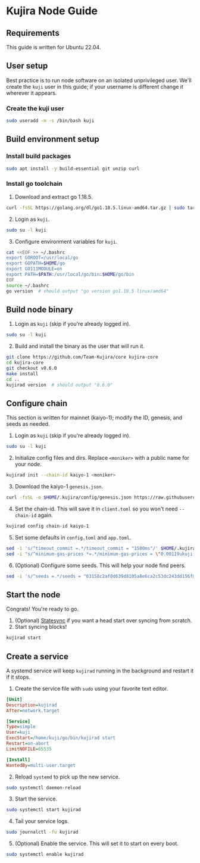 # Kujira Node Guide

## Requirements
This guide is written for Ubuntu 22.04.


## User setup
Best practice is to run node software on an isolated unprivileged user. We'll create the `kuji` user in this guide; if your username is different change it wherever it appears.

### Create the kuji user
```bash
sudo useradd -m -s /bin/bash kuji
```


## Build environment setup

### Install build packages
```bash
sudo apt install -y build-essential git unzip curl
```

### Install go toolchain
1. Download and extract go 1.18.5.
```bash
curl -fsSL https://golang.org/dl/go1.18.5.linux-amd64.tar.gz | sudo tar -xzC /usr/local
```
2. Login as `kuji`.
```bash
sudo su -l kuji
```
3. Configure environment variables for `kuji`.
```bash
cat <<EOF >> ~/.bashrc
export GOROOT=/usr/local/go
export GOPATH=$HOME/go
export GO111MODULE=on
export PATH=$PATH:/usr/local/go/bin:$HOME/go/bin
EOF
source ~/.bashrc
go version  # should output "go version go1.18.5 linux/amd64"
```


## Build node binary
1. Login as `kuji` (skip if you're already logged in).
```bash
sudo su -l kuji
```
2. Build and install the binary as the user that will run it.
```bash
git clone https://github.com/Team-Kujira/core kujira-core
cd kujira-core
git checkout v0.6.0
make install
cd ..
kujirad version  # should output "0.6.0"
```


## Configure chain
This section is written for mainnet (kaiyo-1); modify the ID, genesis, and seeds as needed.

1. Login as `kuji` (skip if you're already logged in).
```bash
sudo su -l kuji
```
2. Initialize config files and dirs. Replace `<moniker>` with a public name for your node.
```bash
kujirad init --chain-id kaiyo-1 <moniker>
```
3. Download the kaiyo-1 `genesis.json`.
```bash
curl -fsSL -o $HOME/.kujira/config/genesis.json https://raw.githubusercontent.com/Team-Kujira/networks/master/mainnet/kaiyo-1.json
```
4. Set the chain-id. This will save it in `client.toml` so you won't need `--chain-id` again.
```bash
kujirad config chain-id kaiyo-1
```
5. Set some defaults in `config.toml` and `app.toml`.
```bash
sed -i 's/^timeout_commit =.*/timeout_commit = "1500ms"/' $HOME/.kujira/config/config.toml
sed -i "s/^minimum-gas-prices *=.*/minimum-gas-prices = \"0.00119ukuji,0.00150ibc\/295548A78785A1007F232DE286149A6FF512F180AF5657780FC89C009E2C348F,0.000125ibc\/27394FB092D2ECCD56123C74F36E4C1F926001CEADA9CA97EA622B25F41E5EB2,0.00126ibc\/47BD209179859CDE4A2806763D7189B6E6FE13A17880FE2B42DE1E6C1E329E23,0.00652ibc\/3607EB5B5E64DD1C0E12E07F077FF470D5BC4706AFCBC98FE1BA960E5AE4CE07,617283951ibc\/F3AA7EF362EC5E791FE78A0F4CCC69FEE1F9A7485EB1A8CAB3F6601C00522F10,0.000288ibc\/EFF323CC632EC4F747C61BCE238A758EFDB7699C3226565F7C20DA06509D59A5,5ibc\/DA59C009A0B3B95E0549E6BF7B075C8239285989FF457A8EDDBB56F10B2A6986,0.00137ibc\/A358D7F19237777AF6D8AD0E0F53268F8B18AE8A53ED318095C14D6D7F3B2DB5,0.0488ibc\/4F393C3FCA4190C0A6756CE7F6D897D5D1BE57D6CCB80D0BC87393566A7B6602,78492936ibc\/004EBF085BBED1029326D56BE8A2E67C08CECE670A94AC1947DF413EF5130EB2,964351ibc\/1B38805B1C75352B28169284F96DF56BDEBD9E8FAC005BDCC8CF0378C82AA8E7\"/;" $HOME/.kujira/config/app.toml
```
6. (Optional) Configure some seeds. This will help your node find peers.
```bash
sed -i 's/^seeds =.*/seeds = "63158c2af0d639d8105a8e6ca2c53dc243dd156f@seed.kujira.mintserve.org:31897,ade4d8bc8cbe014af6ebdf3cb7b1e9ad36f412c0@seeds.polkachu.com:18656"/' $HOME/.kujira/config/config.toml
```

## Start the node
Congrats! You're ready to go.

1. (Optional) [Statesync](/kujira/statesync) if you want a head start over syncing from scratch.
2. Start syncing blocks!
```bash
kujirad start
```

## Create a service
A systemd service will keep `kujirad` running in the background and restart it if it stops.

1. Create the service file with `sudo` using your favorite text editor.
```ini title="/etc/systemd/system/kujirad.service"
[Unit]
Description=kujirad
After=network.target

[Service]
Type=simple
User=kuji
ExecStart=/home/kuji/go/bin/kujirad start
Restart=on-abort
LimitNOFILE=65535

[Install]
WantedBy=multi-user.target  
```
2. Reload `systemd` to pick up the new service.
```bash
sudo systemctl daemon-reload
```
3. Start the service.
```bash
sudo systemctl start kujirad
```
4. Tail your service logs.
```bash
sudo journalctl -fu kujirad
```
5. (Optional) Enable the service. This will set it to start on every boot.
```bash
sudo systemctl enable kujirad
```

